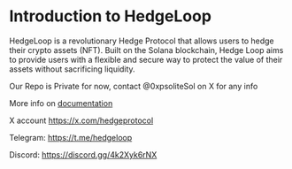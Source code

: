 # Introduction to HedgeLoop
HedgeLoop is a revolutionary Hedge Protocol that allows users to hedge their crypto assets (NFT). Built on the Solana blockchain, Hedge Loop aims to provide users with a flexible and secure way to protect the value of their assets without sacrificing liquidity.

Our Repo is Private for now, contact @0xpsoliteSol on X for any info

More info on [documentation](https://docs.hedgeloop.org/)

X account https://x.com/hedgeprotocol

Telegram: https://t.me/hedgeloop

Discord: https://discord.gg/4k2Xyk6rNX
